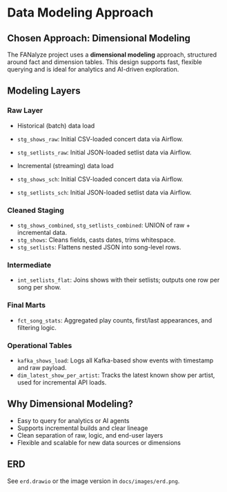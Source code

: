 # Data Modeling Approach

## Chosen Approach: Dimensional Modeling

The FANalyze project uses a **dimensional modeling** approach, structured around fact and dimension tables.
This design supports fast, flexible querying and is ideal for analytics and AI-driven exploration.

## Modeling Layers

### Raw Layer
-  Historical (batch) data load
- `stg_shows_raw`: Initial CSV-loaded concert data via Airflow.
- `stg_setlists_raw`: Initial JSON-loaded setlist data via Airflow.

-  Incremental (streaming) data load
- `stg_shows_sch`: Initial CSV-loaded concert data via Airflow.
- `stg_setlists_sch`: Initial JSON-loaded setlist data via Airflow.

### Cleaned Staging
- `stg_shows_combined`, `stg_setlists_combined`: UNION of raw + incremental data.
- `stg_shows`: Cleans fields, casts dates, trims whitespace.
- `stg_setlists`: Flattens nested JSON into song-level rows.

### Intermediate
- `int_setlists_flat`: Joins shows with their setlists; outputs one row per song per show.

### Final Marts
- `fct_song_stats`: Aggregated play counts, first/last appearances, and filtering logic.

### Operational Tables
- `kafka_shows_load`: Logs all Kafka-based show events with timestamp and raw payload.
- `dim_latest_show_per_artist`: Tracks the latest known show per artist, used for incremental API loads.

## Why Dimensional Modeling?
- Easy to query for analytics or AI agents  
- Supports incremental builds and clear lineage  
- Clean separation of raw, logic, and end-user layers  
- Flexible and scalable for new data sources or dimensions

## ERD
See `erd.drawio` or the image version in `docs/images/erd.png`.
